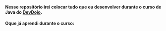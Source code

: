 #### Nesse repositório irei colocar tudo que eu desenvolver durante o curso de Java do [DevDojo](https://www.youtube.com/playlist?list=PL62G310vn6nFIsOCC0H-C2infYgwm8SWW "Maratona Java").

#### Oque já aprendi durante o curso: 